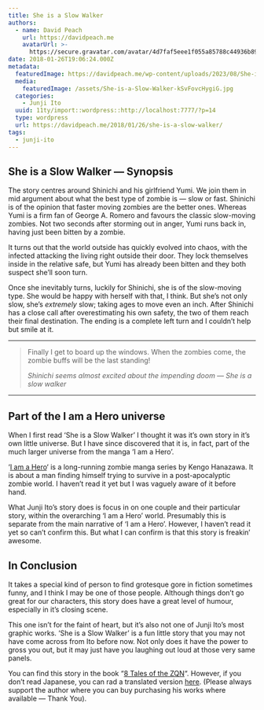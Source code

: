 ```yaml
---
title: She is a Slow Walker
authors:
  - name: David Peach
    url: https://davidpeach.me
    avatarUrl: >-
      https://secure.gravatar.com/avatar/4d7faf5eee1f055a85788c44936b8995eaab6dfb004e7854ec747ccb272e91ee?s=96&d=mm&r=g
date: 2018-01-26T19:06:24.000Z
metadata:
  featuredImage: https://davidpeach.me/wp-content/uploads/2023/08/She-is-a-Slow-Walker.jpg
  media:
    featuredImage: /assets/She-is-a-Slow-Walker-kSvFovcHygiG.jpg
  categories:
    - Junji Ito
  uuid: 11ty/import::wordpress::http://localhost:7777/?p=14
  type: wordpress
  url: https://davidpeach.me/2018/01/26/she-is-a-slow-walker/
tags:
  - junji-ito
---
```

## She is a Slow Walker — Synopsis

The story centres around Shinichi and his girlfriend Yumi. We join them in mid argument about what the best type of zombie is — slow or fast. Shinichi is of the opinion that faster moving zombies are the better ones. Whereas Yumi is a firm fan of George A. Romero and favours the classic slow-moving zombies. Not two seconds after storming out in anger, Yumi runs back in, having just been bitten by a zombie.

It turns out that the world outside has quickly evolved into chaos, with the infected attacking the living right outside their door. They lock themselves inside in the relative safe, but Yumi has already been bitten and they both suspect she’ll soon turn.

Once she inevitably turns, luckily for Shinichi, she is of the slow-moving type. She would be happy with herself with that, I think. But she’s not only slow, she’s _extremely_ slow; taking ages to move even an inch. After Shinichi has a close call after overestimating his own safety, the two of them reach their final destination. The ending is a complete left turn and I couldn’t help but smile at it.

* * *

> Finally I get to board up the windows. When the zombies come, the zombie buffs will be the last standing!
> 
> <cite>Shinichi seems almost excited about the impending doom — She is a slow walker</cite>

* * *

## Part of the I am a Hero universe

When I first read ‘She is a Slow Walker’ I thought it was it’s own story in it’s own little universe. But I have since discovered that it is, in fact, part of the much larger universe from the manga ‘I am a Hero’.

‘[I am a Hero](https://amzn.to/32HSKh6)‘ is a long-running zombie manga series by Kengo Hanazawa. It is about a man finding himself trying to survive in a post-apocalyptic zombie world. I haven’t read it yet but I was vaguely aware of it before hand.

What Junji Ito’s story does is focus in on one couple and their particular story, within the overarching ‘I am a Hero’ world. Presumably this is separate from the main narrative of ‘I am a Hero’. However, I haven’t read it yet so can’t confirm this. But what I can confirm is that this story is freakin’ awesome.

## In Conclusion

It takes a special kind of person to find grotesque gore in fiction sometimes funny, and I think I may be one of those people. Although things don’t go great for our characters, this story does have a great level of humour, especially in it’s closing scene.

This one isn’t for the faint of heart, but it’s also not one of Junji Ito’s most graphic works. ‘She is a Slow Walker’ is a fun little story that you may not have come across from Ito before now. Not only does it have the power to gross you out, but it may just have you laughing out loud at those very same panels.

You can find this story in the book “[8 Tales of the ZQN](https://amzn.to/2Aeyo2O)“. However, if you don’t read Japanese, you can rad a translated version [here](https://mangakakalot.com/chapter/she_is_a_slow_walker/chapter_1). (Please always support the author where you can buy purchasing his works where available — Thank You).